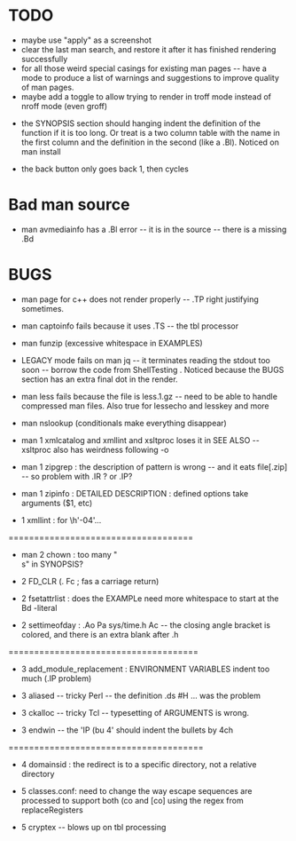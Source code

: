 #  TODO


- maybe use "apply" as a screenshot
- clear the last man search, and restore it after it has finished rendering successfully
- for all those weird special casings for existing man pages -- have a mode to produce a list of warnings and suggestions to improve quality of man pages.
- maybe add a toggle to allow trying to render in troff mode instead of nroff mode (even groff)

* the SYNOPSIS section should hanging indent the definition of the function if it is too long.  Or treat is a two column table with the name in the first column and the definition in the second (like a .Bl).  Noticed on man install

- the back button only goes back 1, then cycles

# Bad man source

* man avmediainfo has a .Bl error -- it is in the source -- there is a missing .Bd

# BUGS

- man page for c++ does not render properly -- .TP right justifying sometimes.

- man captoinfo fails because it uses .TS -- the tbl processor

- man funzip (excessive whitespace in EXAMPLES)


- LEGACY mode fails on man jq -- it terminates reading the stdout too soon -- borrow the code from ShellTesting .  Noticed because the BUGS section has an extra final dot in the render.

- man less fails because the file is less.1.gz -- need to be able to handle compressed man files.  Also true for lessecho and lesskey and more

- man nslookup    (conditionals make everything disappear)

- man 1 xmlcatalog and xmllint and xsltproc  loses it in SEE ALSO  -- xsltproc also has weirdness following -o

- man 1 zipgrep : the description of   pattern   is wrong -- and it eats file[.zip] -- so problem with .IR ?  or .IP?

- man 1 zipinfo : DETAILED DESCRIPTION :  defined options take arguments ($1, etc)

- 1 xmllint : for \h'-04'...

====================================

- man 2 chown : too many "<br> s" in SYNOPSIS?

- 2 FD_CLR  (. Fc ;  fas a carriage return)

- 2 fsetattrlist : does the EXAMPLe need more whitespace to start at the Bd -literal

- 2 settimeofday : .Ao Pa sys/time.h Ac -- the closing angle bracket is colored, and there is an extra blank after .h

=====================================

- 3 add_module_replacement : ENVIRONMENT VARIABLES indent too much (.IP problem)
- 3 aliased -- tricky Perl  -- the definition .ds #H ...  was the problem
- 3 ckalloc -- tricky Tcl -- typesetting of ARGUMENTS is wrong.

- 3 endwin -- the 'IP \(bu 4'  should indent the bullets by 4ch

======================================

- 4 domainsid : the redirect is to a specific directory, not a relative directory

- 5 classes.conf: need to change the way escape sequences are processed to support both \(co and \[co]   using the regex from   replaceRegisters

- 5 cryptex -- blows up on tbl processing
